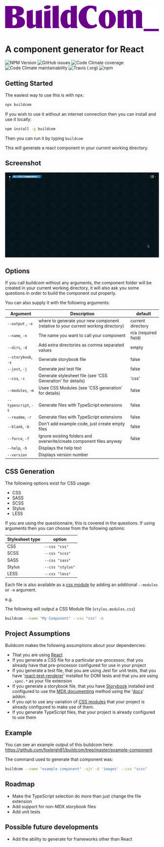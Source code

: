 ![Logo](./logo.png)

# A component generator for React

![NPM Version](https://img.shields.io/npm/v/buildcom?style=for-the-badge)
![GitHub issues](https://img.shields.io/github/issues/foxleigh81/buildcom?style=for-the-badge)
![Code Climate coverage](https://img.shields.io/codeclimate/coverage/foxleigh81/buildcom?style=for-the-badge)
![Code Climate maintainability](https://img.shields.io/codeclimate/maintainability/foxleigh81/buildcom?style=for-the-badge)
![Travis (.org)](https://img.shields.io/travis/foxleigh81/buildcom?style=for-the-badge)
![npm](https://img.shields.io/npm/dt/buildcom?style=for-the-badge)

## Getting Started

The easiest way to use this is with npx:

```bash
npx buildcom
```

If you wish to use it without an internet connection then you can install and use it locally:

```bash
npm install -g buildcom
```

Then you can run it by typing `buildcom`

This will generate a react component in your current working directory.

## Screenshot

![How buildcom runs](./example.gif)

## Options 

If you call buildcom without any arguments, the component folder will be created in your current working directory, it will also ask you some questions in order to build the component out properly.

You can also supply it with the following arguments:

Argument | Description | default
---- | ---- | ----
`--output` , `-o` | where to generate your new component (relative to your current working directory) | current directory
`--name`, `-n` | The name you want to call your component | n/a (required field)
`--dirs`, `-d` | Add extra directories as comma separated values | empty
`--storybook`, `-s` | Generate storybook file | false
`--jest`, `-j` | Generate jest test file | false
`--css`, `-c` | Generate stylesheet file (see 'CSS Generation' for details) | 'css'
`--modules`, `-m` | Usee CSS Modules (see 'CSS generation' for details) | false
`--typescript`, `-t` | Generate files with TypeScript extensions | false
`--readme`, `-r` | Generate files with TypeScript extensions | false
`--blank`, `-b` | Don't add example code, just create empty files | false
`--force`, `-f` | Ignore existing folders and overwrite/create component files anyway | false
`--help`, `-h` | Displays the help text
`--version` | Displays version number

## CSS Generation

The following options exist for CSS usage:

- CSS
- SASS
- SCSS
- Stylus
- LESS

If you are using the questionnaire, this is covered in the questions. If using arguments then you can choose from the following options:

Stylesheet type | option
--- | ---
CSS | `--css "css"`
SCSS | `--css "scss"`
SASS | `--css "sass"`
Stylus | `--css "stylus"`
LESS | `--css "less"`

Each file is also available as a [css module](https://github.com/css-modules/css-modules) by adding an additional `--modules` or `-m` argument.

e.g.

The following will output a CSS Module file (`styles.modules.css`)

```bash
buildcom --name "My Component" --css "css" -m 
```

## Project Assumptions

Buildcom makes the following assumptions about your dependencies:

- That you are using [React](https://reactjs.org/)
- If you generate a CSS file for a particular pre-processor, that you already have that pre-processor configured for use in your project
- If you generate a test file, that you are using Jest for unit tests, that you have '[react-test-renderer](https://www.npmjs.com/package/react-test-renderer)' installed for DOM tests and that you are using `.spec.*` as your file extension
- If you generate a storybook file, that you have [Storybook](https://storybook.js.org/) installed and configured to use the [MDX documenting](https://www.npmjs.com/package/@storybook/addon-docs#mdx) method using the '[docs](https://www.npmjs.com/package/@storybook/addon-docs)' addon.
- If you opt to use any variation of [CSS modules](https://github.com/css-modules/css-modules) that your project is already configured to make use of them.
- If you generate TypeScript files, that your project is already configured to use them

## Example 

You can see an example output of this buildcom here: https://github.com/foxleigh81/buildcom/tree/master/example-component

The command used to generate that component was:

```bash
buildcom --name "example component" -sjr -d 'images' --css "scss"
```

## Roadmap

- Make the TypeScript selection do more than just change the file extension
- Add support for non-MDX storybook files
- Add unit tests

## Possible future developments
- Add the ability to generate for frameworks other than React
